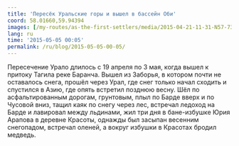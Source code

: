 ```yaml
---
title: 'Пересёк Уральские горы и вышел в бассейн Оби'
coord: 58.01660,59.94394
images: [/my-routes/as-the-first-settlers/media/2015-04-21-11-31-N57-737979E57-715923-1709, /my-routes/as-the-first-settlers/media/2015-04-25-12-20-N57-745651E57-745268-1738, /my-routes/as-the-first-settlers/media/2015-05-02-09-57-N57-895409E59-446791-1936]
lang: ru
time: '2015-05-05 00:05'
permalink: /ru/blog/2015-05-05-00-05/
---
```


Пересечение Урало длилось с 19&nbsp;апреля по 3&nbsp;мая, когда вышел к притоку Тагила реке Баранча. Вышел из Заборья, в котором почти не оставалось снега, прошёл через Урал, где снег только начал сходить и спустился в Азию, где опять встретил позднюю весну. Шёл по асфальтированным дорогам, грунтовым, плыл по Барде вверх и по Чусовой вниз, тащил каяк по снегу через лес, встречал ледоход на Барде и лавировал между льдинами, жил три дня в бане-избушке Юрия Арапова в деревне Красоты, однажды был засыпан весенним снегопадом, встречал оленей, а вокруг избушки в Красотах бродил медведь.
